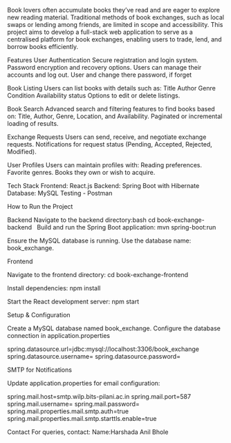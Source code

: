 Book lovers often accumulate books they’ve read and are eager to explore new reading material. Traditional methods of book exchanges, such as local swaps or lending among friends, are limited in scope and accessibility. This project aims to develop a full-stack web application to serve as a centralised platform for book exchanges, enabling users to trade, lend, and borrow books efficiently.

Features
User Authentication
Secure registration and login system.
Password encryption and recovery options.
Users can manage their accounts and log out.
User and change there password, if forget 

Book Listing
Users can list books with details such as:
Title
Author
Genre
Condition
Availability status
Options to edit or delete listings.

Book Search
Advanced search and filtering features to find books based on:
Title, Author, Genre, Location, and Availability.
Paginated or incremental loading of results.

Exchange Requests
Users can send, receive, and negotiate exchange requests.
Notifications for request status (Pending, Accepted, Rejected, Modified).

User Profiles
Users can maintain profiles with:
Reading preferences.
Favorite genres.
Books they own or wish to acquire.

Tech Stack
Frontend: React.js
Backend: Spring Boot with Hibernate
Database: MySQL
Testing - Postman 


How to Run the Project

Backend
Navigate to the backend directory:bash cd book-exchange-backend  
Build and run the Spring Boot application: mvn spring-boot:run

Ensure the MySQL database is running.  Use the database name: book_exchange.


Frontend

Navigate to the frontend directory:                                                                                             cd book-exchange-frontend

Install dependencies:                                                                                                               npm install

Start the React development server:                                                           npm start

Setup & Configuration

Create a MySQL database named book_exchange.
Configure the database connection in application.properties

spring.datasource.url=jdbc:mysql://localhost:3306/book_exchange
spring.datasource.username=<your-username>
spring.datasource.password=<your-password>

SMTP for Notifications

Update application.properties for email configuration:

spring.mail.host=smtp.wilp.bits-pilani.ac.in
spring.mail.port=587
spring.mail.username=<your-email>
spring.mail.password=<your-password>
spring.mail.properties.mail.smtp.auth=true
spring.mail.properties.mail.smtp.starttls.enable=true


Contact
For queries, contact:
Name:Harshada Anil Bhole



